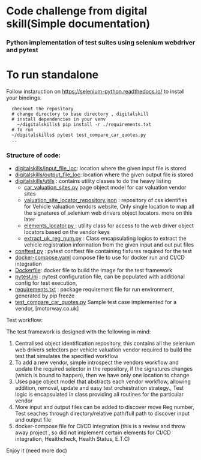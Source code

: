 
# Code challenge from digital skill(Simple documentation)

### Python implementation of test suites using selenium webdriver and pytest

# To run standalone
  Follow instaruction on https://selenium-python.readthedocs.io/ to install your bindings.
  
```aiignore
  checkout the repository
  # change directory to base directory , digitalskill
  # install dependencies in your venv 
    ~/digitalskills$ pip install -r ./requirements.txt
  # To run 
  ~/digitalskills$ pytest test_compare_car_quotes.py
  ..
```

### Structure of code:
 * [digitalskills/input_file_loc](./input_file_loc/car_input_v4.txt): location where the given input file is stored
 *  [digitalskills/output_file_loc](./output_file_loc/car_output_v4.txt): location where the given output file is stored
 * [digitalskills/utils](digitalskills/utils) : contains utility classes to do the heavy listing
     * [car_valuation_sites.py](utils/car_valuation_sites.py) page object model for car valuation vendor sites
     * [valuation_site_locator_repository.json](utils/valuation_site_locator_repository.json) : repository of css identifies for Vehicle valuation vendors website,
       Only single location to map all the signatures of selenium web drivers object locators. more on this later
     * [elements_locator.py ](utils/elements_locator.py): utility class for access to the web driver object locators based on the vendor keys
     * [extract_uk_reg_num.py](utils/extract_uk_reg_num.py) : Class encapsulating logics to extract the vehicle registration information from the given input and out put files
 * [conftest.py](conftest.py) : pytest conftest file containing fixtures required for the test
 * [docker-compose.yaml](docker-compose.yaml) compose file to use for docker run and CI/CD integration
 * [Dockerfile](Dockerfile): docker file to build the image for the test framework
 * [pytest.ini](pytest.ini) : pytest configuration file, can be populated with additional config for test execution,
 * [requirements.txt](requirements.txt) : package requirement file for run environment, generated by pip freeze 
 * [test_compare_car_quotes.py](test_compare_car_quotes.py) Sample test case implemented for a vendor, [motorway.co.uk]

 Test workflow:
 
The test framework is designed with the following in mind:
 1. Centralised object identification repository, this contains all the selenium web drivers selectors per vehicle valuation vendor required to build the test that simulates the specified workflow
 2. To add a new vendor, simple introspect the vendors workflow and update the required selector in the repository, if the signatures changes (which is bound to happen), then we have only one location to change 
 3. Uses page object model that abstracts each vendor workflow, allowing addition, removal, update and easy test orchestration strategy., Test logic is encapsulated in class providing all routines for the particular vendor
 4. More input and output files can be added to discover move Reg number, Test seaches through directory/relative path/full path to discover input and output file
 5. docker-compose file for CI/CD integration (this is a review and throw away project , so did not implement certain elements for CI/CD integration, Healthcheck, Health Status, E.T.C) 

Enjoy it (need more doc)
